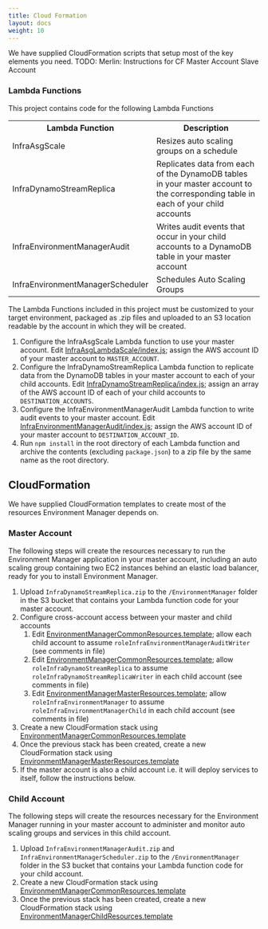 ```yaml
---
title: Cloud Formation
layout: docs
weight: 10
---
```


We have supplied CloudFormation scripts that setup most of the key elements you need.
TODO: Merlin: Instructions for CF
Master Account
Slave Account


### Lambda Functions

This project contains code for the following Lambda Functions

<table>
    <tr><th>Lambda Function</th><th>Description</th></tr>
    <tr><td>InfraAsgScale</td><td>Resizes auto scaling groups on a schedule</td></tr>
    <tr><td>InfraDynamoStreamReplica</td><td>Replicates data from each of the DynamoDB tables in your master account to the corresponding table in each of your child accounts</td></tr>
    <tr><td>InfraEnvironmentManagerAudit</td><td>Writes audit events that occur in your child accounts to a DynamoDB table in your master account</td></tr>
    <tr><td>InfraEnvironmentManagerScheduler</td><td>Schedules Auto Scaling Groups</td></tr>
</table>

The Lambda Functions included in this project must be customized to your target environment, packaged as .zip files and uploaded to an S3 location readable by the account in which they will be created. 

1. Configure the InfraAsgScale Lambda function to use your master account. Edit [InfraAsgLambdaScale/index.js][InfraAsgLambdaScale/index.js]; assign the AWS account ID of your master account to `MASTER_ACCOUNT`.
1. Configure the InfraDynamoStreamReplica Lambda function to replicate data from the DynamoDB tables in your master account to each of your child accounts. Edit [InfraDynamoStreamReplica/index.js][InfraDynamoStreamReplica/index.js]; assign an array of the AWS account ID of each of your child accounts to `DESTINATION_ACCOUNTS`.
1. Configure the InfraEnvironmentManagerAudit Lambda function to write audit events to your master account. Edit [InfraEnvironmentManagerAudit/index.js][InfraEnvironmentManagerAudit/index.js]; assign the AWS account ID of your master account to `DESTINATION_ACCOUNT_ID`.
1. Run `npm install` in the root directory of each Lambda function and archive the contents (excluding `package.json`) to a zip file by the same name as the root directory.

## CloudFormation

We have supplied CloudFormation templates to create most of the resources Environment Manager depends on.

### Master Account

The following steps will create the resources necessary to run the Environment Manager application in your master account, including an auto scaling group containing two EC2 instances behind an elastic load balancer, ready for you to install Environment Manager.

1. Upload `InfraDynamoStreamReplica.zip` to the `/EnvironmentManager` folder in the S3 bucket that contains your Lambda function code for your master account.
1. Configure cross-account access between your master and child accounts
    1. Edit [EnvironmentManagerCommonResources.template][EnvironmentManagerCommonResources.template]; allow each child account to assume `roleInfraEnvironmentManagerAuditWriter` (see comments in file)
    1. Edit [EnvironmentManagerCommonResources.template][EnvironmentManagerCommonResources.template]; allow `roleInfraDynamoStreamReplica` to assume `roleInfraDynamoStreamReplicaWriter` in each child account (see comments in file)
    1. Edit [EnvironmentManagerMasterResources.template][EnvironmentManagerMasterResources.template]; allow `roleInfraEnvironmentManager` to assume `roleInfraEnvironmentManagerChild` in each child account (see comments in file)
1. Create a new CloudFormation stack using [EnvironmentManagerCommonResources.template][EnvironmentManagerCommonResources.template]
1. Once the previous stack has been created, create a new CloudFormation stack using [EnvironmentManagerMasterResources.template][EnvironmentManagerMasterResources.template]
1. If the master account is also a child account i.e. it will deploy services to itself, follow the instructions below.

### Child Account

The following steps will create the resources necessary for the Environment Manager running in your master account to administer and monitor auto scaling groups and services in this child account.

1. Upload `InfraEnvironmentManagerAudit.zip` and `InfraEnvironmentManagerScheduler.zip` to the `/EnvironmentManager` folder in the S3 bucket that contains your Lambda function code for your child account.
1. Create a new CloudFormation stack using [EnvironmentManagerCommonResources.template][EnvironmentManagerCommonResources.template]
1. Once the previous stack has been created, create a new CloudFormation stack using  [EnvironmentManagerChildResources.template][EnvironmentManagerChildResources.template]

[child]: https://github.com/trainline/environment-manager/blob/master/setup/cloudformation/EnvironmentManagerChildResources.template
[common]: https://github.com/trainline/environment-manager/blob/master/setup/cloudformation/EnvironmentManagerChildResources.template
[master]: https://github.com/trainline/environment-manager/blob/master/setup/cloudformation/EnvironmentManagerChildResources.template
[InfraAsgLambdaScale/index.js]: https://github.com/trainline/environment-manager/blob/master/lambda/InfraAsgLambdaScale/index.js
[InfraDynamoStreamReplica/index.js]: https://github.com/trainline/environment-manager/blob/master/lambda/InfraDynamoStreamReplica/index.js
[InfraEnvironmentManagerAudit/index.js]: https://github.com/trainline/environment-manager/blob/master/lambda/InfraEnvironmentManagerAudit/index.js
[EnvironmentManagerCommonResources.template]: https://github.com/trainline/environment-manager/blob/master/setup/cloudformation/EnvironmentManagerCommonResources.template
[EnvironmentManagerMasterResources.template]: https://github.com/trainline/environment-manager/blob/master/setup/cloudformation/EnvironmentManagerMasterResources.template
[EnvironmentManagerChildResources.template]: https://github.com/trainline/environment-manager/blob/master/setup/cloudformation/EnvironmentManagerChildResources.template